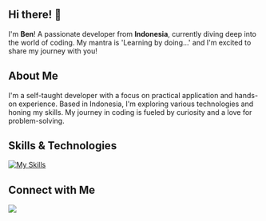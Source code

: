 <!--
**benedictusron/benedictusron** is a ✨ _special_ ✨ repository because its `README.md` (this file) appears on your GitHub profile.

Here are some ideas to get you started:

- 🔭 I’m currently working on ...
- 🌱 I’m currently learning ...
- 👯 I’m looking to collaborate on ...
- 🤔 I’m looking for help with ...
- 💬 Ask me about ...
- 📫 How to reach me: ...
- 😄 Pronouns: ...
- ⚡ Fun fact: ...
-->

## Hi there! 👋

I'm **Ben**! A passionate developer from **Indonesia**, currently diving deep into the world of coding. My mantra is 'Learning by doing...' and I'm excited to share my journey with you!

## About Me

I'm a self-taught developer with a focus on practical application and hands-on experience. Based in Indonesia, I'm exploring various technologies and honing my skills. My journey in coding is fueled by curiosity and a love for problem-solving.

## Skills & Technologies
[![My Skills](https://skillicons.dev/icons?i=html,css,js,docker,github,git,react,nodejs,bootstrap,figma,mysql,wordpress,tailwind)](https://skillicons.dev)



## Connect with Me
<a href="https://www.linkedin.com/in/benediktusronyagungk/">
<img src="https://img.shields.io/badge/LinkedIn-0077B5?style=for-the-badge&logo=linkedin&logoColor=white" /></a>




